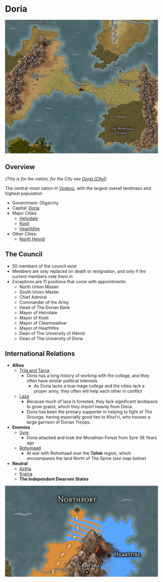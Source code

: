 # Doria

![Doria Map](../img/Doria.jpg)

## Overview

(_This is for the nation, for the City see [Doria (City)](doria-city.md)_)

The central-most nation in [Vodenz](../vodenz.md), with the largest overall landmass and highest population

- Government: Oligarchy
- Capital: [Doria](doria-city.md)
- Major Cities:
  - [Helvidale](helvidale.md)
  - [Kosti](kosti.md)
  - [Hearthfire](hearthfire.md)
- Other Cities:
  - [North Helvid](north-helvid.md)

## The Council

- 50 members of the council exist
- Members are only replaced on death or resignation, and only if the current members vote them in
- Exceptions are 11 positions that come with appointments:
  - North Union Master
  - South Union Master
  - Chief Admiral
  - Commander of the Army
  - Head of The Dorian Bank
  - Mayor of Helvidale
  - Mayor of Kosti
  - Mayor of Clearmeadow
  - Mayor of Hearthfire
  - Dean of The University of Helvid
  - Dean of The University of Doria

## International Relations

- __Allies__
  - [Triia and Tarna](../triia-and-tarna/README.md)
    - Doria has a long history of working with the college, and they often have similar political interests.
      - As Doria lacks a true mage college and the cities lack a proper army, they often will help each other in conflict
  - [Laza](../laza/README.md)
    - Because much of laza is forested, they lack significant landspace to grow grains, which they import heavily from Doria.
    - Doria has been the primary supporter in helping to fight of _The Scourge_, having especially good ties to Khut'ri, who houses a large garrison of Dorian Troops.
- __Enemies__
  - [Syre](../syre/README.md)
    - Doria attacked and took the Morathian Forest from Syre 38 Years ago
  - [Rohumaad](../rohumaad/README.md)
    - At war with Rohumaad over the __Talisk__ region, which encoumpases the land North of The Spine (_see map below_)
- __Neutral__
  - [Astria](../astria/README.md)
  - [Kraina](../kraina/README.md)
  - __The Independant Dwarven States__

![Talisk Region](../img/doria-rohumaad-conflict.jpg)
